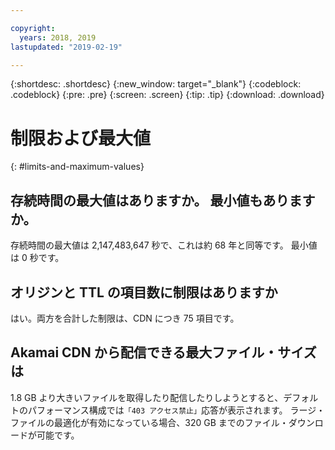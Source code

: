 ```yaml
---

copyright:
  years: 2018, 2019
lastupdated: "2019-02-19"

---
```


{:shortdesc: .shortdesc}
{:new_window: target="_blank"}
{:codeblock: .codeblock}
{:pre: .pre}
{:screen: .screen}
{:tip: .tip}
{:download: .download}

# 制限および最大値
{: #limits-and-maximum-values}

## 存続時間の最大値はありますか。 最小値もありますか。

存続時間の最大値は 2,147,483,647 秒で、これは約 68 年と同等です。 最小値は 0 秒です。

## オリジンと TTL の項目数に制限はありますか

はい。両方を合計した制限は、CDN につき 75 項目です。

## Akamai CDN から配信できる最大ファイル・サイズは

1.8 GB より大きいファイルを取得したり配信したりしようとすると、デフォルトのパフォーマンス構成では`「403 アクセス禁止」`応答が表示されます。 ラージ・ファイルの最適化が有効になっている場合、320 GB までのファイル・ダウンロードが可能です。
